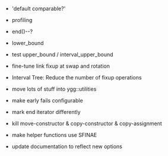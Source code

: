 * 'default comparable?'
* profiling
* end()--?
* lower_bound
* test upper_bound / interval_upper_bound
* fine-tune link fixup at swap and rotation
* Interval Tree: Reduce the number of fixup operations
* move lots of stuff into ygg::utilities
* make early fails configurable
* mark end iterator differently
* kill move-constructor & copy-constructor & copy-assignment

* make helper functions use SFINAE
* update documentation to reflect new options